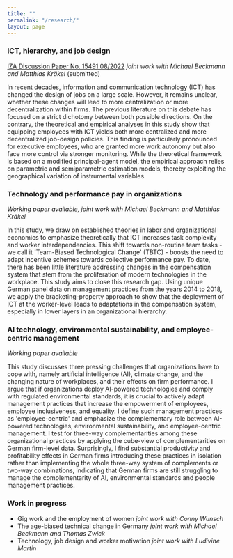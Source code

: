 ```yaml
---
title: ""
permalink: "/research/"
layout: page
---
```


### ICT, hierarchy, and job design 
[IZA Discussion Paper No. 15491 08/2022](https://www.iza.org/publications/dp/15491/information-and-communication-technology-hierarchy-and-job-design) *joint work with Michael Beckmann and Matthias Kräkel* (submitted)

In recent decades, information and communication technology (ICT) has changed the design of jobs on a large scale. However, it remains unclear, whether these changes will lead to more centralization or more decentralization within firms. The previous literature on this debate has focused on a strict dichotomy between both possible directions. On the contrary, the theoretical and empirical analyses in this study show that equipping employees with ICT yields both more centralized  and more decentralized job-design policies. This finding is particularly pronounced for executive employees, who are granted more work autonomy but also face more control via stronger monitoring. While the theoretical framework is based on a modified principal-agent model, the empirical approach relies on parametric and semiparametric estimation models, thereby exploiting the geographical variation of instrumental variables.

### Technology and performance pay in organizations
*Working paper available,* *joint work with Michael Beckmann and Matthias Kräkel*

In this study, we draw on established theories in labor and organizational economics to emphasize theoretically that ICT increases task complexity and worker interdependencies. This shift towards non-routine team tasks - we call it 'Team-Biased Technological Change' (TBTC) - boosts the need to adapt incentive schemes towards collective performance pay. To date, there has been little literature addressing changes in the compensation system that stem from the proliferation of modern technologies in the workplace. This study aims to close this research gap. Using unique German panel data on management practices from the years 2014 to 2018, we apply the bracketing-property approach to show that the deployment of ICT at the worker-level leads to adaptations in the compensation system, especially in lower layers in an organizational hierarchy.

### AI technology, environmental sustainability, and employee-centric management
*Working paper available*

This study discusses three pressing challenges that organizations have to cope with, namely artificial intelligence (AI), climate change, and the changing nature of workplaces, and their effects on firm performance. I argue that if organizations deploy AI-powered technologies and comply with regulated environmental standards, it is crucial to actively adapt management practices that increase the empowerment of employees, employee inclusiveness, and equality. I define such management practices as 'employee-centric' and emphasize the complementary role between AI-powered technologies, environmental sustainability, and employee-centric management. I test for three-way complementarities among these organizational practices by applying the cube-view of complementarities on German firm-level data. Surprisingly, I find substantial productivity and profitability effects in German firms introducing these practices in isolation rather than implementing the whole three-way system of complements or two-way combinations, indicating that German firms are still struggling to manage the complementarity of AI, environmental standards and people management practices.

### Work in progress

- Gig work and the employment of women *joint work with Conny Wunsch*
- The age-biased technical change in Germany *joint work with Michael Beckmann and Thomas Zwick*
- Technology, job design and worker motivation *joint work with Ludivine Martin*
